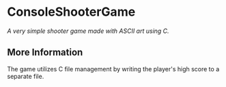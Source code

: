 # ConsoleShooterGame
*A very simple shooter game made with ASCII art using C.*
## More Information
The game utilizes C file management by writing the player's high score to a separate file.
